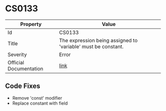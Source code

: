 # CS0133

| Property               | Value                                                             |
| ---------------------- | ----------------------------------------------------------------- |
| Id                     | CS0133                                                            |
| Title                  | The expression being assigned to 'variable' must be constant\.    |
| Severity               | Error                                                             |
| Official Documentation | [link](http://docs.microsoft.com/en-us/dotnet/csharp/misc/cs0133) |

## Code Fixes

* Remove 'const' modifier
* Replace constant with field


